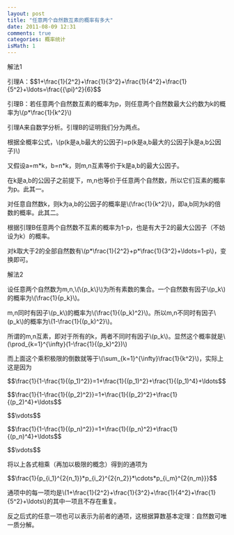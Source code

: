 ```yaml
---
layout: post
title: "任意两个自然数互素的概率有多大"
date: 2011-08-09 12:31
comments: true
categories: 概率统计
isMath: 1
---
```

<p>解法1</p>
<p>引理A：$$1+\frac{1}{2^2}+\frac{1}{3^2}+\frac{1}{4^2}+\frac{1}{5^2}+\ldots=\frac{{\pi}^2}{6}$$</p>
<p>引理B：若任意两个自然数互素的概率为p，则任意两个自然数最大公约数为k的概率为\(p*\frac{1}{k^2}\)</p>
<p>引理A来自数学分析。引理B的证明我们分为两点。</p>
<p>根据全概率公式，\(p(k是a,b最大的公因子)=p(k是a,b最大的公因子|k是a,b公因子)\)</p>
<p>又假设a=m*k，b=n*k，则m,n互素等价于k是a,b的最大公因子。</p>
<p>在k是a,b的公因子之前提下，m,n也等价于任意两个自然数，所以它们互素的概率为p。此其一。</p>
<p>对任意自然数k，则k为a,b的公因子的概率是\(\frac{1}{k^2}\)，即a,b同为k的倍数的概率。此其二。</p>
<p>根据引理B任意两个自然数不互素的概率为1-p，也是有大于2的最大公因子（不妨设为k）的概率。</p>
<p>对k取大于2的全部自然数有\(p*\frac{1}{2^2}+p*\frac{1}{3^2}+\ldots=1-p\)，变换即可。</p>

<p>解法2</p>
<p>设任意两个自然数为m,n,\(\{p_k\}\)为所有素数的集合。一个自然数有因子\(p_k\)的概率为\(\frac{1}{p_k}\)。</p>
<p>m,n同时有因子\(p_k\)的概率为\(\frac{1}{(p_k)^2}\)。所以m,n不同时有因子\(p_k\)的概率为\(1-\frac{1}{(p_k)^2}\)。</p>
<p>所谓的m,n互素，即对于所有的k，两者不同时有因子\(p_k\)。显然这个概率就是\(\prod_{k=1}^{\infty}(1-\frac{1}{(p_k)^2})\)</p>
<p>而上面这个乘积极限的倒数就等于\(\sum_{k=1}^{\infty}\frac{1}{k^2}\)，实际上这是因为</p>
<p>$$\frac{1}{1-\frac{1}{(p_1)^2}}=1+\frac{1}{(p_1)^2}+\frac{1}{(p_1)^4}+\ldots$$</p>
<p>$$\frac{1}{1-\frac{1}{(p_2)^2}}=1+\frac{1}{(p_2)^2}+\frac{1}{(p_2)^4}+\ldots$$</p>
<p>$$\vdots$$</p>
<p>$$\frac{1}{1-\frac{1}{(p_n)^2}}=1+\frac{1}{(p_n)^2}+\frac{1}{(p_n)^4}+\ldots$$</p>
<p>$$\vdots$$</p>
<p>将以上各式相乘（再加以极限的概念）得到的通项为</p>
<p>$$\frac{1}{p_{i_1}^{2{n_1}}*p_{i_2}^{2{n_2}}*\cdots*p_{i_m}^{2{n_m}}}$$</p>
<p>通项中的每一项均是\(1+\frac{1}{2^2}+\frac{1}{3^2}+\frac{1}{4^2}+\frac{1}{5^2}+\ldots\)的其中一项且不存在重复。</p>
<p>反之后式的任意一项也可以表示为前者的通项，这根据算数基本定理：自然数可唯一质分解。</p>
